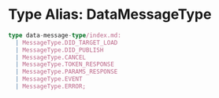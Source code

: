 # Type Alias: DataMessageType

```ts
type data-message-type/index.md: 
  | MessageType.DID_TARGET_LOAD
  | MessageType.DID_PUBLISH
  | MessageType.CANCEL
  | MessageType.TOKEN_RESPONSE
  | MessageType.PARAMS_RESPONSE
  | MessageType.EVENT
  | MessageType.ERROR;
```
